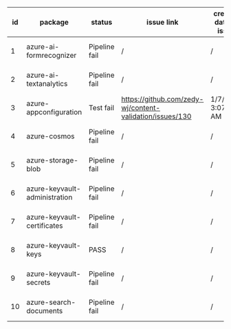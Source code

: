 
| id | package | status | issue link | created date of issue | update date of issue | run date of pipeline |
|----|---------|--------|------------|-----------------------|----------------------| ---------------------|
| 1 | azure-ai-formrecognizer | Pipeline fail | / | / | / | 1/7/2025 2:53:19 PM |
| 2 | azure-ai-textanalytics | Pipeline fail | / | / | / | 1/7/2025 2:53:19 PM |
| 3 | azure-appconfiguration | Test fail | https://github.com/zedy-wj/content-validation/issues/130 | 1/7/2025 3:07:10 AM | 1/7/2025 3:07:10 AM | 1/7/2025 2:53:19 PM |
| 4 | azure-cosmos | Pipeline fail | / | / | / | 1/7/2025 2:53:19 PM |
| 5 | azure-storage-blob | Pipeline fail | / | / | / | 1/7/2025 2:53:19 PM |
| 6 | azure-keyvault-administration | Pipeline fail | / | / | / | 1/7/2025 2:53:19 PM |
| 7 | azure-keyvault-certificates | Pipeline fail | / | / | / | 1/7/2025 2:53:19 PM |
| 8 | azure-keyvault-keys | PASS | / | / | / | 1/7/2025 2:53:19 PM |
| 9 | azure-keyvault-secrets | Pipeline fail | / | / | / | 1/7/2025 2:53:19 PM |
| 10 | azure-search-documents | Pipeline fail | / | / | / | 1/7/2025 2:53:19 PM |